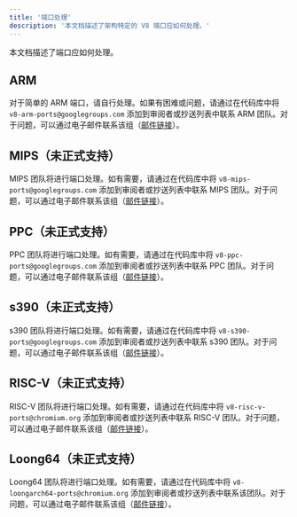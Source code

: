 ```yaml
---
title: '端口处理'
description: '本文档描述了架构特定的 V8 端口应如何处理。'
---
```

本文档描述了端口应如何处理。

## ARM

对于简单的 ARM 端口，请自行处理。如果有困难或问题，请通过在代码库中将 `v8-arm-ports@googlegroups.com` 添加到审阅者或抄送列表中联系 ARM 团队。对于问题，可以通过电子邮件联系该组（[邮件链接](mailto:v8-arm-ports@googlegroups.com)）。

## MIPS（未正式支持）

MIPS 团队将进行端口处理。如有需要，请通过在代码库中将 `v8-mips-ports@googlegroups.com` 添加到审阅者或抄送列表中联系 MIPS 团队。对于问题，可以通过电子邮件联系该组（[邮件链接](mailto:v8-mips-ports@googlegroups.com)）。

## PPC（未正式支持）

PPC 团队将进行端口处理。如有需要，请通过在代码库中将 `v8-ppc-ports@googlegroups.com` 添加到审阅者或抄送列表中联系 PPC 团队。对于问题，可以通过电子邮件联系该组（[邮件链接](mailto:v8-ppc-ports@googlegroups.com)）。

## s390（未正式支持）

s390 团队将进行端口处理。如有需要，请通过在代码库中将 `v8-s390-ports@googlegroups.com` 添加到审阅者或抄送列表中联系 s390 团队。对于问题，可以通过电子邮件联系该组（[邮件链接](mailto:v8-s390-ports@googlegroups.com)）。

## RISC-V（未正式支持）

RISC-V 团队将进行端口处理。如有需要，请通过在代码库中将 `v8-risc-v-ports@chromium.org` 添加到审阅者或抄送列表中联系 RISC-V 团队。对于问题，可以通过电子邮件联系该组（[邮件链接](mailto:v8-risc-v-ports@chromium.org)）。

## Loong64（未正式支持）

Loong64 团队将进行端口处理。如有需要，请通过在代码库中将 `v8-loongarch64-ports@chromium.org` 添加到审阅者或抄送列表中联系该团队。对于问题，可以通过电子邮件联系该组（[邮件链接](mailto:v8-loongarch64-ports@chromium.org)）。
